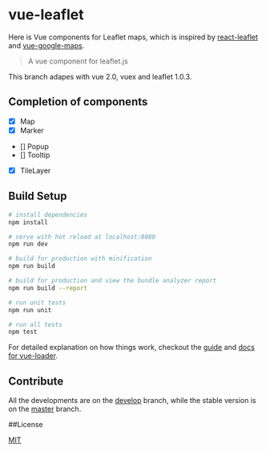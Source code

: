 # vue-leaflet
Here is Vue components for Leaflet maps, which is inspired by [react-leaflet](https://github.com/PaulLeCam/react-leaflet) and [vue-google-maps](https://github.com/GuillaumeLeclerc/vue-google-maps).

> A vue component for leaflet.js

This branch adapes with vue 2.0, vuex and leaflet 1.0.3.

## Completion of components

-   [x] Map
-   [x] Marker
-   [] Popup
-   [] Tooltip
-   [x] TileLayer


## Build Setup

``` bash
# install dependencies
npm install

# serve with hot reload at localhost:8080
npm run dev

# build for production with minification
npm run build

# build for production and view the bundle analyzer report
npm run build --report

# run unit tests
npm run unit

# run all tests
npm test
```

For detailed explanation on how things work, checkout the [guide](http://vuejs-templates.github.io/webpack/) and [docs for vue-loader](http://vuejs.github.io/vue-loader).

## Contribute

All the developments are on the [develop](https://github.com/brandonxiang/vue-leaflet/tree/develop) branch, while the stable version is on the [master](https://github.com/brandonxiang/vue-leaflet/tree/master) branch.

##License

[MIT](LICENSE)
